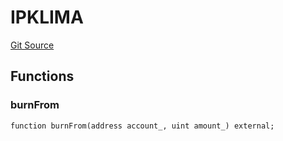 # IPKLIMA
[Git Source](https://github.com/KlimaDAO/klimadao-solidity/blob/b98fc1e8b7dcf2a7b80bbaba384c8c84431739fc/src/protocol/pKLIMA/ExercisepKLIMA.sol)


## Functions
### burnFrom


```solidity
function burnFrom(address account_, uint amount_) external;
```

